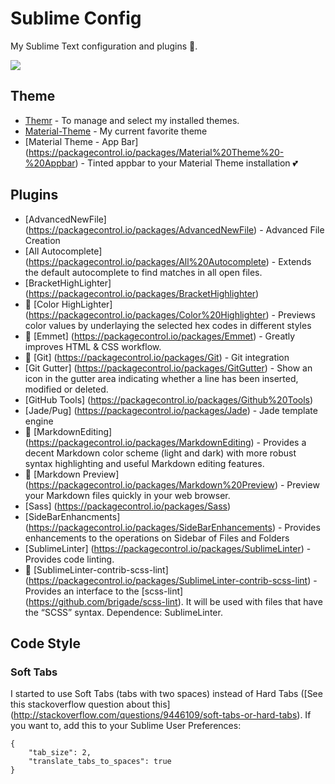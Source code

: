 # Sublime Config
My Sublime Text configuration and plugins :green_heart:.

![][https://github.com/jordanamorais/sublime-config/blob/master/img/sublime-config.JPG]

## Theme ##

* [Themr](https://packagecontrol.io/packages/Themr) - To manage and select my installed themes.
* [Material-Theme](https://packagecontrol.io/packages/Material%20Theme) - My current favorite theme
* [Material Theme - App Bar] (https://packagecontrol.io/packages/Material%20Theme%20-%20Appbar) - Tinted appbar to your Material Theme installation :two_hearts:

## Plugins ##

* [AdvancedNewFile] (https://packagecontrol.io/packages/AdvancedNewFile) - Advanced File Creation
* [All Autocomplete] (https://packagecontrol.io/packages/All%20Autocomplete) - Extends the default autocomplete to find matches in all open files.
* [BracketHighLighter] (https://packagecontrol.io/packages/BracketHighlighter)
* :stars: [Color HighLighter] (https://packagecontrol.io/packages/Color%20Highlighter) - Previews color values by underlaying the selected hex codes in different styles
* :stars: [Emmet] (https://packagecontrol.io/packages/Emmet) - Greatly improves HTML & CSS workflow.
* :stars: [Git] (https://packagecontrol.io/packages/Git) - Git integration
* [Git Gutter] (https://packagecontrol.io/packages/GitGutter) - Show an icon in the gutter area indicating whether a line has been inserted, modified or deleted.
* [GitHub Tools] (https://packagecontrol.io/packages/Github%20Tools)
* [Jade/Pug] (https://packagecontrol.io/packages/Jade) - Jade template engine
* :stars: [MarkdownEditing] (https://packagecontrol.io/packages/MarkdownEditing) - Provides a decent Markdown color scheme (light and dark) with more robust syntax highlighting and useful Markdown editing features.
* :stars: [Markdown Preview] (https://packagecontrol.io/packages/Markdown%20Preview) - Preview your Markdown files quickly in your web browser.
* [Sass] (https://packagecontrol.io/packages/Sass)
* [SideBarEnhancments] (https://packagecontrol.io/packages/SideBarEnhancements) - Provides enhancements to the operations on Sidebar of Files and Folders
* [SublimeLinter] (https://packagecontrol.io/packages/SublimeLinter) - Provides code linting.
* :stars: [SublimeLinter-contrib-scss-lint] (https://packagecontrol.io/packages/SublimeLinter-contrib-scss-lint) - Provides an interface to the [scss-lint] (https://github.com/brigade/scss-lint). It will be used with files that have the “SCSS” syntax. Dependence: SublimeLinter.

## Code Style ##

### Soft Tabs ###
I started to use Soft Tabs (tabs with two spaces) instead of Hard Tabs ([See this stackoverflow question about this] (http://stackoverflow.com/questions/9446109/soft-tabs-or-hard-tabs). If you want to, add this to your Sublime User Preferences:

``` 
{
    "tab_size": 2,
    "translate_tabs_to_spaces": true
}
```



[https://github.com/jordanamorais/sublime-config/blob/master/img/sublime-config.JPG]: https://github.com/jordanamorais/sublime-config/blob/master/img/sublime-config.JPG
